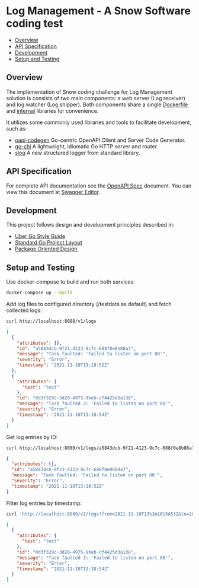 # Log Management - A Snow Software coding test

- [Overview](#overview)
- [API Specification](#api-specification)
- [Development](#development)
- [Setup and Testing](#setup-and-testing)

## Overview

The implementation of Snow coding challenge for Log Management solution is consists of two main components: a web server
(Log receiver) and log watcher (Log shipper). Both components share a single [Dockerfile](Dockerfile) and [internal](internal)
libraries for convenience.

It utilizes some commonly used libraries and tools to facilitate development, such as:

- [oapi-codegen](https://github.com/deepmap/oapi-codegen) Go-centric OpenAPI Client and Server Code Generator.
- [go-chi](https://github.com/go-chi/chi) A lightweight, idiomatic Go HTTP server and router.
- [slog](https://pkg.go.dev/golang.org/x/exp/slog) A new structured logger from standard library.

## API Specification

For complete API documentation see the [OpenAPI Spec](api/v1.yaml) document.
You can view this document at [Swagger Editor](https://editor.swagger.io).

## Development

This project follows design and development principles described in:

- [Uber Go Style Guide](https://github.com/uber-go/guide/blob/master/style.md)
- [Standard Go Project Layout](https://github.com/golang-standards/project-layout)
- [Package Oriented Design](https://www.ardanlabs.com/blog/2017/02/package-oriented-design.html)

## Setup and Testing

Use docker-compose to build and run both services:

```sh
docker-compose up --build
```

Add log files to configured directory (/testdata as default) and fetch collected logs:

```sh
curl http://localhost:8080/v1/logs
```

```json
[
  {
    "attributes": {},
    "id": "a5843dcb-9f21-4123-9c7c-688f0e8b88a7",
    "message": "Task faulted: 'Failed to listen on port 80'",
    "severity": "Error",
    "timestamp": "2021-11-10T13:18:52Z"
  },
  {
    "attributes": {
      "test": "test"
    },
    "id": "0d3f329c-3d20-4975-9beb-cf4425d3a138",
    "message": "Task faulted 3: 'Failed to listen on port 80'",
    "severity": "Error",
    "timestamp": "2021-11-10T13:18:54Z"
  }
]
```

Get log entries by ID:

```sh
curl http://localhost:8080/v1/logs/a5843dcb-9f21-4123-9c7c-688f0e8b88a7
```

```json
{
  "attributes": {},
  "id": "a5843dcb-9f21-4123-9c7c-688f0e8b88a7",
  "message": "Task faulted: 'Failed to listen on port 80'",
  "severity": "Error",
  "timestamp": "2021-11-10T13:18:52Z"
}
```

Filter log entries by timestamp:

```sh
curl 'http://localhost:8080/v1/logs?from=2021-11-10T13%3A18%3A53Z&to=2021-11-10T13%3A18%3A55Z'
```

```json
[
  {
    "attributes": {
      "test": "test"
    },
    "id": "0d3f329c-3d20-4975-9beb-cf4425d3a138",
    "message": "Task faulted 3: 'Failed to listen on port 80'",
    "severity": "Error",
    "timestamp": "2021-11-10T13:18:54Z"
  }
]
```
